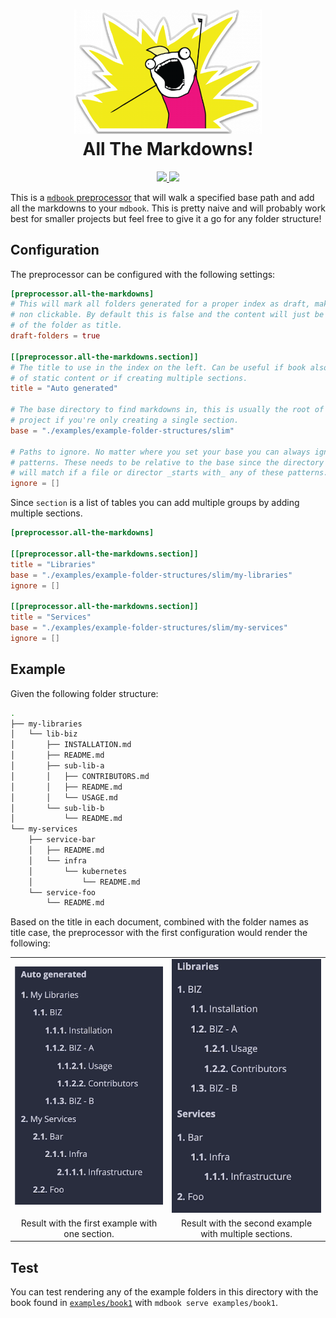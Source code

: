 <h1 align="center">
  <img src="assets/all-the-things.png" alt="All the markdowns" width="300">
  <br>
  All The Markdowns!
  <br>
</h1>

<div align="center">
  <a href="https://github.com/bombsimon/mdbook-all-the-markdowns/actions/workflows/rust.yml">
    <img src="https://github.com/bombsimon/mdbook-all-the-markdowns/actions/workflows/rust.yml/badge.svg">
  </a>
  <a href="https://crates.io/crates/mdbook-all-the-markdowns">
    <img src="https://img.shields.io/crates/v/mdbook-all-the-markdowns.svg">
  </a>
</div>

This is a [`mdbook` preprocessor][preprocessor] that will walk a specified base path and add all
the markdowns to your `mdbook`. This is pretty naive and will probably work best
for smaller projects but feel free to give it a go for any folder structure!

## Configuration

The preprocessor can be configured with the following settings:

```toml
[preprocessor.all-the-markdowns]
# This will mark all folders generated for a proper index as draft, making them
# non clickable. By default this is false and the content will just be the name
# of the folder as title.
draft-folders = true

[[preprocessor.all-the-markdowns.section]]
# The title to use in the index on the left. Can be useful if book also consist
# of static content or if creating multiple sections.
title = "Auto generated"

# The base directory to find markdowns in, this is usually the root of your
# project if you're only creating a single section.
base = "./examples/example-folder-structures/slim"

# Paths to ignore. No matter where you set your base you can always ignore given
# patterns. These needs to be relative to the base since the directory traverser
# will match if a file or director _starts with_ any of these patterns.
ignore = []
```

Since `section` is a list of tables you can add multiple groups by adding
multiple sections.

```toml
[preprocessor.all-the-markdowns]

[[preprocessor.all-the-markdowns.section]]
title = "Libraries"
base = "./examples/example-folder-structures/slim/my-libraries"
ignore = []

[[preprocessor.all-the-markdowns.section]]
title = "Services"
base = "./examples/example-folder-structures/slim/my-services"
ignore = []
```

## Example

Given the following folder structure:

```sh
.
├── my-libraries
│   └── lib-biz
│       ├── INSTALLATION.md
│       ├── README.md
│       ├── sub-lib-a
│       │   ├── CONTRIBUTORS.md
│       │   ├── README.md
│       │   └── USAGE.md
│       └── sub-lib-b
│           └── README.md
└── my-services
    ├── service-bar
    │   ├── README.md
    │   └── infra
    │       └── kubernetes
    │           └── README.md
    └── service-foo
        └── README.md
```

Based on the title in each document, combined with the folder names as title
case, the preprocessor with the first configuration would render the following:

<table>
  <tr>
    <td width="440" align="center"><img src="./assets/example-index.png"></td>
    <td width="440" align="center"><img src="./assets/example-index-2.png"></td>
  </tr>
  <tr>
    <td align="center">Result with the first example with one section.</td>
    <td align="center">Result with the second example with multiple sections.</td>
  </tr>
</table>

## Test

You can test rendering any of the example folders in this directory with the
book found in [`examples/book1`][book1] with `mdbook serve examples/book1`.

  [book1]: ./examples/book1/
  [preprocessor]: https://rust-lang.github.io/mdBook/for_developers/preprocessors.htmlu
